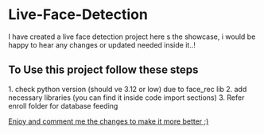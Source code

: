 # Live-Face-Detection
I have created a live face detection project here s the showcase, i would be happy to hear any changes or updated needed inside it..!

<h2>
To Use this project follow these steps</h2>

<p>
1. check python version (should ve 3.12 or low) due to face_rec lib
2. add necessary libraries (you can find it inside code import sections)
3. Refer enroll folder for database feeding
</p>

<u> 
<p>Enjoy and comment me the changes to make it more better ;) </p>
